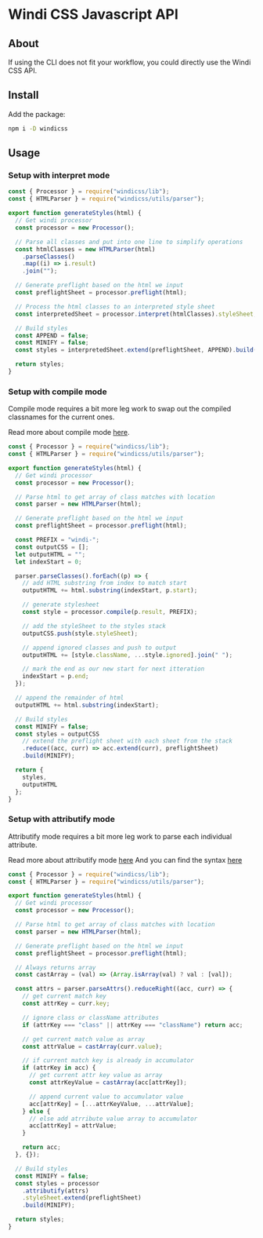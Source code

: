 <Logo name="javascript" class="logo-float-xl"/>

# Windi CSS Javascript API

<PackageInfo name="windicss" author="voorjaar" />

## About

If using the CLI does not fit your workflow, you could directly use the Windi CSS API.

## Install

Add the package:

```bash
npm i -D windicss
```

## Usage

### Setup with interpret mode

```js
const { Processor } = require("windicss/lib");
const { HTMLParser } = require("windicss/utils/parser");

export function generateStyles(html) {
  // Get windi processor
  const processor = new Processor();

  // Parse all classes and put into one line to simplify operations
  const htmlClasses = new HTMLParser(html)
    .parseClasses()
    .map((i) => i.result)
    .join("");

  // Generate preflight based on the html we input
  const preflightSheet = processor.preflight(html);

  // Process the html classes to an interpreted style sheet
  const interpretedSheet = processor.interpret(htmlClasses).styleSheet;

  // Build styles
  const APPEND = false;
  const MINIFY = false;
  const styles = interpretedSheet.extend(preflightSheet, APPEND).build(MINIFY);

  return styles;
}
```

### Setup with compile mode

Compile mode requires a bit more leg work to swap out the compiled classnames for the current ones.

Read more about compile mode [here](/posts/modes.html).

```js
const { Processor } = require("windicss/lib");
const { HTMLParser } = require("windicss/utils/parser");

export function generateStyles(html) {
  // Get windi processor
  const processor = new Processor();

  // Parse html to get array of class matches with location
  const parser = new HTMLParser(html);

  // Generate preflight based on the html we input
  const preflightSheet = processor.preflight(html);

  const PREFIX = "windi-";
  const outputCSS = [];
  let outputHTML = "";
  let indexStart = 0;

  parser.parseClasses().forEach((p) => {
    // add HTML substring from index to match start
    outputHTML += html.substring(indexStart, p.start);

    // generate stylesheet
    const style = processor.compile(p.result, PREFIX);

    // add the styleSheet to the styles stack
    outputCSS.push(style.styleSheet);

    // append ignored classes and push to output
    outputHTML += [style.className, ...style.ignored].join(" ");

    // mark the end as our new start for next itteration
    indexStart = p.end;
  });

  // append the remainder of html
  outputHTML += html.substring(indexStart);

  // Build styles
  const MINIFY = false;
  const styles = outputCSS
    // extend the preflight sheet with each sheet from the stack
    .reduce((acc, curr) => acc.extend(curr), preflightSheet)
    .build(MINIFY);

  return {
    styles,
    outputHTML
  };
}
```

### Setup with attributify mode

Attributify mode requires a bit more leg work to parse each individual attribute.

Read more about attributify mode [here](/posts/v30.html#attributify-mode)
And you can find the syntax [here](/posts/attributify.html)

```js
const { Processor } = require("windicss/lib");
const { HTMLParser } = require("windicss/utils/parser");

export function generateStyles(html) {
  // Get windi processor
  const processor = new Processor();

  // Parse html to get array of class matches with location
  const parser = new HTMLParser(html);

  // Generate preflight based on the html we input
  const preflightSheet = processor.preflight(html);

  // Always returns array
  const castArray = (val) => (Array.isArray(val) ? val : [val]);

  const attrs = parser.parseAttrs().reduceRight((acc, curr) => {
    // get current match key
    const attrKey = curr.key;

    // ignore class or className attributes
    if (attrKey === "class" || attrKey === "className") return acc;

    // get current match value as array
    const attrValue = castArray(curr.value);

    // if current match key is already in accumulator
    if (attrKey in acc) {
      // get current attr key value as array
      const attrKeyValue = castArray(acc[attrKey]);

      // append current value to accumulator value
      acc[attrKey] = [...attrKeyValue, ...attrValue];
    } else {
      // else add atrribute value array to accumulator
      acc[attrKey] = attrValue;
    }

    return acc;
  }, {});

  // Build styles
  const MINIFY = false;
  const styles = processor
    .attributify(attrs)
    .styleSheet.extend(preflightSheet)
    .build(MINIFY);

  return styles;
}
```